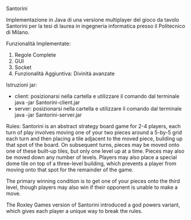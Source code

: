 Santorini

Implementazione in Java di una versione multiplayer del gioco da tavolo Santorini per 
la tesi di laurea in ingegneria informatica presso il Politecnico di Milano.

Funzionalità Implementate:

1. Regole Complete
2. GUI
3. Socket
4. Funzionalità Aggiuntiva: Divinità avanzate

Istruzioni jar:
- client: posizionarsi nella cartella e utilizzare il comando dal terminale java -jar Santorini-client.jar
- server: posizionarsi nella cartella e utilizzare il comando dal terminale java -jar Santorini-server.jar

Rules:
Santorini is an abstract strategy board game for 2-4 players, each turn of play involves moving one of your two pieces around a 5-by-5 grid each turn and then placing a tile adjacent to the moved piece, building up that spot of the board. On subsequent turns, pieces may be moved onto one of these built-up tiles, but only one level up at a time. Pieces may also be moved down any number of levels. Players may also place a special dome tile on top of a three-level building, which prevents a player from moving onto that spot for the remainder of the game.

The primary winning condition is to get one of your pieces onto the third level, though players may also win if their opponent is unable to make a move.

The Roxley Games version of Santorini introduced a god powers variant, which gives each player a unique way to break the rules.